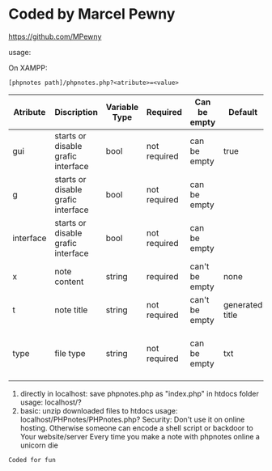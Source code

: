 #   Coded by Marcel Pewny   
 https://github.com/MPewny 

usage:

 On XAMPP:
 
   `[phpnotes path]/phpnotes.php?<atribute>=<value> `
   
| Atribute | Discription | Variable Type | Required | Can be empty | Default|Optional|
|----------|-------------|---------------|-----|---|---|---|
| gui|starts or disable grafic interface|bool|not required|can be empty|true|false;0|
|g |starts or disable grafic interface|bool|not required|can be empty|
|interface|starts or disable grafic interface|bool|not required|can be empty|
|x | note content |string|required|can't be empty| none |
|t | note title |string|not required|can't be empty| generated title
|type |file type |string|not required|can be empty|txt|html; js; url (Internet Shortcut); bat; sh|

          
          
          
          
  1) directly in localhost:
      save phpnotes.php as "index.php" in htdocs folder
      usage:
        localhost/?<atributes>
  2) basic:
      unzip downloaded files to htdocs
      usage:
        localhost/PHPnotes/PHPnotes.php?<atributes>
Security:
 Don't use it on online hosting.
 Otherwise someone can encode a shell script or backdoor to Your website/server
 Every time you make a note with phpnotes online
   a unicorn die

    Coded for fun

